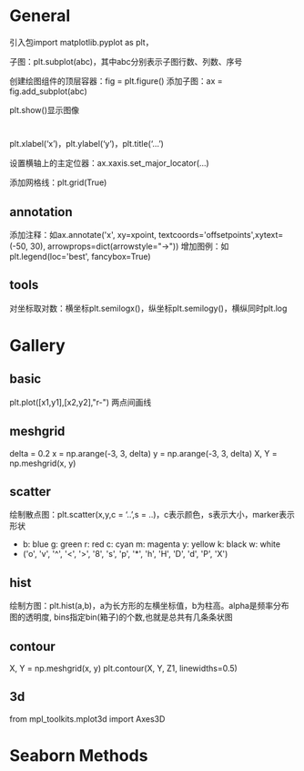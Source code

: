 # General
引入包import matplotlib.pyplot as plt，

子图：plt.subplot(abc)，其中abc分别表示子图行数、列数、序号

创建绘图组件的顶层容器：fig = plt.figure()
添加子图：ax = fig.add_subplot(abc)

plt.show()显示图像
# 
## 
plt.xlabel(‘x’)，plt.ylabel(‘y’)，plt.title(‘…’)

设置横轴上的主定位器：ax.xaxis.set_major_locator(…)

添加网格线：plt.grid(True)


## annotation
添加注释：如ax.annotate('x', xy=xpoint, textcoords='offsetpoints',xytext=(-50, 30), arrowprops=dict(arrowstyle="->"))
增加图例：如plt.legend(loc='best', fancybox=True)

## tools
对坐标取对数：横坐标plt.semilogx()，纵坐标plt.semilogy()，横纵同时plt.log

# Gallery
## basic
plt.plot([x1,y1],[x2,y2],"r-") 两点间画线
## meshgrid
delta = 0.2
x = np.arange(-3, 3, delta)
y = np.arange(-3, 3, delta)
X, Y = np.meshgrid(x, y)

## scatter
绘制散点图：plt.scatter(x,y,c = ‘..’,s = ..)，c表示颜色，s表示大小，marker表示形状
* b: blue g: green r: red c: cyan m: magenta y: yellow k: black w: white
* ('o', 'v', '^', '<', '>', '8', 's', 'p', '*', 'h', 'H', 'D', 'd', 'P', 'X')
## hist
绘制方图：plt.hist(a,b)，a为长方形的左横坐标值，b为柱高。alpha是频率分布图的透明度, bins指定bin(箱子)的个数,也就是总共有几条条状图
## contour
X, Y = np.meshgrid(x, y)
plt.contour(X, Y, Z1, linewidths=0.5)

## 3d 
from mpl_toolkits.mplot3d import Axes3D


# Seaborn Methods
## 